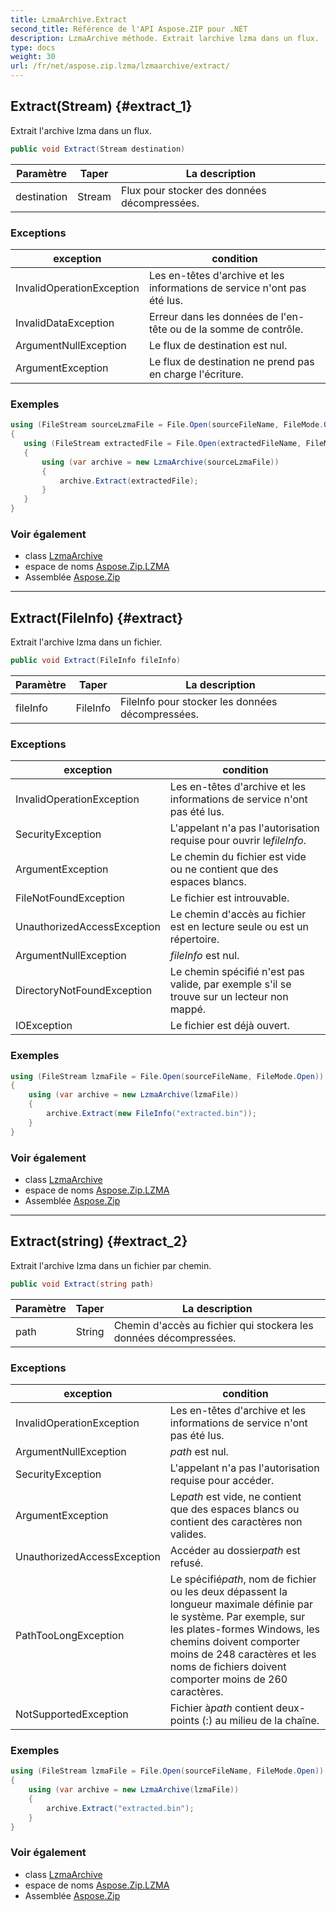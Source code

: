 ```yaml
---
title: LzmaArchive.Extract
second_title: Référence de l'API Aspose.ZIP pour .NET
description: LzmaArchive méthode. Extrait larchive lzma dans un flux.
type: docs
weight: 30
url: /fr/net/aspose.zip.lzma/lzmaarchive/extract/
---
```

## Extract(Stream) {#extract_1}

Extrait l'archive lzma dans un flux.

```csharp
public void Extract(Stream destination)
```

| Paramètre | Taper | La description |
| --- | --- | --- |
| destination | Stream | Flux pour stocker des données décompressées. |

### Exceptions

| exception | condition |
| --- | --- |
| InvalidOperationException | Les en-têtes d'archive et les informations de service n'ont pas été lus. |
| InvalidDataException | Erreur dans les données de l'en-tête ou de la somme de contrôle. |
| ArgumentNullException | Le flux de destination est nul. |
| ArgumentException | Le flux de destination ne prend pas en charge l'écriture. |

### Exemples

```csharp
using (FileStream sourceLzmaFile = File.Open(sourceFileName, FileMode.Open))
{
   using (FileStream extractedFile = File.Open(extractedFileName, FileMode.Create))
   {
       using (var archive = new LzmaArchive(sourceLzmaFile))
       {
           archive.Extract(extractedFile);
       }
   }
}
```

### Voir également

* class [LzmaArchive](../)
* espace de noms [Aspose.Zip.LZMA](../../lzmaarchive/)
* Assemblée [Aspose.Zip](../../../)

---

## Extract(FileInfo) {#extract}

Extrait l'archive lzma dans un fichier.

```csharp
public void Extract(FileInfo fileInfo)
```

| Paramètre | Taper | La description |
| --- | --- | --- |
| fileInfo | FileInfo | FileInfo pour stocker les données décompressées. |

### Exceptions

| exception | condition |
| --- | --- |
| InvalidOperationException | Les en-têtes d'archive et les informations de service n'ont pas été lus. |
| SecurityException | L'appelant n'a pas l'autorisation requise pour ouvrir le*fileInfo*. |
| ArgumentException | Le chemin du fichier est vide ou ne contient que des espaces blancs. |
| FileNotFoundException | Le fichier est introuvable. |
| UnauthorizedAccessException | Le chemin d'accès au fichier est en lecture seule ou est un répertoire. |
| ArgumentNullException | *fileInfo* est nul. |
| DirectoryNotFoundException | Le chemin spécifié n'est pas valide, par exemple s'il se trouve sur un lecteur non mappé. |
| IOException | Le fichier est déjà ouvert. |

### Exemples

```csharp
using (FileStream lzmaFile = File.Open(sourceFileName, FileMode.Open))
{
    using (var archive = new LzmaArchive(lzmaFile))
    {
        archive.Extract(new FileInfo("extracted.bin"));
    }
}
```

### Voir également

* class [LzmaArchive](../)
* espace de noms [Aspose.Zip.LZMA](../../lzmaarchive/)
* Assemblée [Aspose.Zip](../../../)

---

## Extract(string) {#extract_2}

Extrait l'archive lzma dans un fichier par chemin.

```csharp
public void Extract(string path)
```

| Paramètre | Taper | La description |
| --- | --- | --- |
| path | String | Chemin d'accès au fichier qui stockera les données décompressées. |

### Exceptions

| exception | condition |
| --- | --- |
| InvalidOperationException | Les en-têtes d'archive et les informations de service n'ont pas été lus. |
| ArgumentNullException | *path* est nul. |
| SecurityException | L'appelant n'a pas l'autorisation requise pour accéder. |
| ArgumentException | Le*path* est vide, ne contient que des espaces blancs ou contient des caractères non valides. |
| UnauthorizedAccessException | Accéder au dossier*path* est refusé. |
| PathTooLongException | Le spécifié*path*, nom de fichier ou les deux dépassent la longueur maximale définie par le système. Par exemple, sur les plates-formes Windows, les chemins doivent comporter moins de 248 caractères et les noms de fichiers doivent comporter moins de 260 caractères. |
| NotSupportedException | Fichier à*path* contient deux-points (:) au milieu de la chaîne. |

### Exemples

```csharp
using (FileStream lzmaFile = File.Open(sourceFileName, FileMode.Open))
{
    using (var archive = new LzmaArchive(lzmaFile))
    {
        archive.Extract("extracted.bin");
    }
}
```

### Voir également

* class [LzmaArchive](../)
* espace de noms [Aspose.Zip.LZMA](../../lzmaarchive/)
* Assemblée [Aspose.Zip](../../../)


